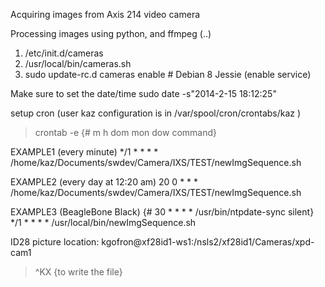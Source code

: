 Acquiring images from Axis 214 video camera

Processing images using python, and ffmpeg (..)

1. /etc/init.d/cameras
2. /usr/local/bin/cameras.sh
3. sudo update-rc.d cameras enable    # Debian 8 Jessie (enable service)

Make sure to set the date/time
sudo date -s"2014-2-15 18:12:25"


setup cron (user kaz configuration is in /var/spool/cron/crontabs/kaz )
>crontab -e
{# m h  dom mon dow   command}

EXAMPLE1 (every minute)
*/1 * * * * /home/kaz/Documents/swdev/Camera/IXS/TEST/newImgSequence.sh

EXAMPLE2 (every day at 12:20 am)
20 0 * * * /home/kaz/Documents/swdev/Camera/IXS/TEST/newImgSequence.sh

EXAMPLE3 (BeagleBone Black)
{# 30 * * * *    /usr/bin/ntpdate-sync silent}
*/1 * * * * /usr/local/bin/newImgSequence.sh


ID28 picture location:
kgofron@xf28id1-ws1:/nsls2/xf28id1/Cameras/xpd-cam1

>^KX {to write the file}